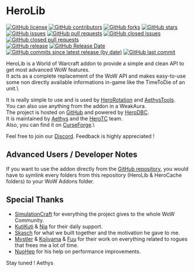# HeroLib

[![GitHub license](https://img.shields.io/badge/license-EUPL-blue.svg)](https://raw.githubusercontent.com/herotc/hero-lib/master/LICENSE)
[![GitHub contributors](https://img.shields.io/github/contributors/herotc/hero-lib)](https://github.com/herotc/hero-lib/graphs/contributors)
[![GitHub forks](https://img.shields.io/github/forks/herotc/hero-lib.svg)](https://github.com/herotc/hero-lib/network)
[![GitHub stars](https://img.shields.io/github/stars/herotc/hero-lib.svg)](https://github.com/herotc/hero-lib/stargazers)\
[![GitHub issues](https://img.shields.io/github/issues/herotc/hero-lib.svg)](https://github.com/herotc/hero-lib/issues?q=is%3Aopen+is%3Aissue)
[![GitHub pull requests](https://img.shields.io/github/issues-pr/herotc/hero-lib)](https://github.com/herotc/hero-lib/pulls?q=is%3Aopen+is%3Apr)
[![GitHub closed issues](https://img.shields.io/github/issues-closed/herotc/hero-lib)](https://github.com/herotc/hero-lib/issues?q=is%3Aissue+is%3Aclosed)
[![GitHub closed pull requests](https://img.shields.io/github/issues-pr-closed/herotc/hero-lib)](https://github.com/herotc/hero-lib/pulls?q=is%3Apr+is%3Aclosed)\
[![GitHub release](https://img.shields.io/github/v/release/herotc/hero-lib)](https://github.com/herotc/hero-lib/releases)
[![GitHub Release Date](https://img.shields.io/github/release-date/herotc/hero-lib)](https://github.com/herotc/hero-lib/releases)
[![GitHub commits since latest release (by date)](https://img.shields.io/github/commits-since/herotc/hero-lib/latest)](https://github.com/herotc/hero-lib/commits/master)
[![GitHub last commit](https://img.shields.io/github/last-commit/herotc/hero-lib)](https://github.com/herotc/hero-lib/commits/master)

HeroLib is a World of Warcraft addon to provide a simple and clean API to get most advanced WoW features.\
It acts as a complete replacement of the WoW API and makes easy-to-use some non directly available informations in-game like the TimeToDie of an unit.\

It is really simple to use and is used by [HeroRotation](https://github.com/herotc/hero-rotation) and [AethysTools](https://github.com/aethys256/AethysTools).\
You can also use anything from the addon in a WeakAura.\
The project is hosted on [GitHub](https://github.com/herotc/hero-lib) and powered by [HeroDBC](https://github.com/herotc/hero-dbc).\
It is maintained by [Aethys](https://github.com/aethys256/) and the [HeroTC](https://github.com/herotc) team.\
Also, you can find it on [CurseForge](https://www.curseforge.com/wow/addons/herolib).\

Feel free to join our [Discord](https://discord.gg/tFR2uvK). Feedback is highly appreciated !

## Advanced Users / Developer Notes

If you want to use the addon directly from the [GitHub repository](https://github.com/herotc/hero-lib), you would have to symlink every folders from this repository (HeroLib & HeroCache folders) to your WoW Addons folder.

## Special Thanks

- [SimulationCraft](http://simulationcraft.org/) for everything the project gives to the whole WoW Community.
- [KutiKuti](https://github.com/Kutikuti) & [Nia](https://github.com/Nianel) for their daily support.
- [Skasch](https://github.com/skasch) for what we built together and the motivation he gave to me.
- [Mystler](https://github.com/Mystler) & [Kojiyama](https://github.com/EvanMichaels) & [Fuu](https://github.com/fuu1) for their work on everything related to rogues that frees me a lot of time.
- [NuoHep](https://github.com/nuoHep) for his help on performance improvements.

Stay tuned !
Aethys

